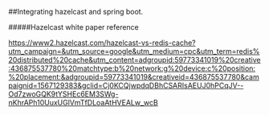 ##Integrating hazelcast and spring boot.

#####Hazelcast white paper reference

https://www2.hazelcast.com/hazelcast-vs-redis-cache?utm_campaign=&utm_source=google&utm_medium=cpc&utm_term=redis%20distributed%20cache&utm_content=adgroupid:59773341019%20creative:436875537780%20matchtype:b%20network:g%20device:c%20position:%20placement:&adgroupid=59773341019&creativeid=436875537780&campaignid=1567129383&gclid=Cj0KCQjwpdqDBhCSARIsAEUJ0hPCqJV--Od7zwoGQK9tYSHEc6EM3SWg-nKhrAPh10UuxUGlVmTfDLoaAtHVEALw_wcB



